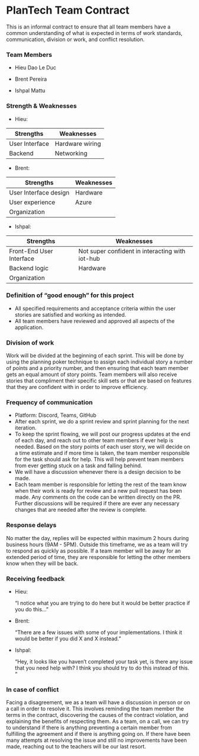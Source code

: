 ﻿
PlanTech Team Contract
======================

This is an informal contract to ensure that all team members have a common understanding of what is expected in terms of work standards, communication, division or work, and conflict resolution.

### Team Members

*   Hieu Dao Le Duc

*   Brent Pereira
*   Ishpal Mattu

### Strength & Weaknesses

*   Hieu:

| Strengths | Weaknesses |
|--|--|
| User Interface | Hardware wiring |
| Backend | Networking |

*   Brent:

| Strengths | Weaknesses |
|--|--|
| User Interface design | Hardware |
| User experience | Azure |
| Organization |

*   Ishpal:

| Strengths | Weaknesses |
|--|--|
| Front-End User Interface | Not super confident in interacting with iot-hub |
| Backend logic | Hardware |
| Organization |

### Definition of “good enough” for this project

*   All specified requirements and acceptance criteria within the user stories are satisfied and working as intended.
*   All team members have reviewed and approved all aspects of the application.

### Division of work

Work will be divided at the beginning of each sprint. This will be done by using the planning poker technique to assign each individual story a number of points and a priority number, and then ensuring that each team member gets an equal amount of story points. Team members will also receive stories that compliment their specific skill sets or that are based on features that they are confident with in order to improve efficiency.

### Frequency of communication

*   Platform: Discord, Teams, GitHub
*   After each sprint, we do a sprint review and sprint planning for the next iteration.
*   To keep the sprint flowing, we will post our progress updates at the end of each day, and reach out to other team members if ever help is needed. Based on the story points of each user story, we will decide on a time estimate and if more time is taken, the team member responsible for the task should ask for help. This will help prevent team members from ever getting stuck on a task and falling behind.
*   We will have a discussion whenever there is a design decision to be made.
*   Each team member is responsible for letting the rest of the team know when their work is ready for review and a new pull request has been made. Any comments on the code can be written directly on the PR. Further discussions will be required if there are ever any necessary changes that are needed after the review is complete.

### Response delays

No matter the day, replies will be expected within maximum 2 hours during business hours (9AM - 5PM). Outside this timeframe, we as a team will try to respond as quickly as possible. If a team member will be away for an extended period of time, they are responsible for letting the other members know when they will be back.

### Receiving feedback

*   Hieu:

	“I notice what you are trying to do here but it would be better practice if you do this…”

*   Brent:

	“There are a few issues with some of your implementations. I think it would be better if you did X and X instead.”

*   Ishpal:

	“Hey, it looks like you haven’t completed your task yet, is there any issue that you need help with? I think you should try to do this instead of this. ”

### In case of conflict

Facing a disagreement, we as a team will have a discussion in person or on a call in order to resolve it. This involves reminding the team member the terms in the contract, discovering the causes of the contract violation, and explaining the benefits of respecting them. As a team, on a call, we can try to understand if there is anything preventing a certain member from fulfilling the agreement and if there is anything going on. If there have been many attempts at resolving the issue and still no improvements have been made, reaching out to the teachers will be our last resort.
